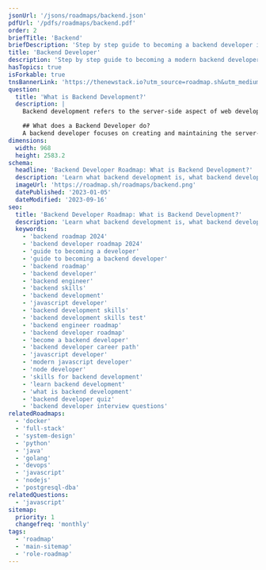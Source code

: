 ```yaml
---
jsonUrl: '/jsons/roadmaps/backend.json'
pdfUrl: '/pdfs/roadmaps/backend.pdf'
order: 2
briefTitle: 'Backend'
briefDescription: 'Step by step guide to becoming a backend developer in 2024'
title: 'Backend Developer'
description: 'Step by step guide to becoming a modern backend developer in 2024'
hasTopics: true
isForkable: true
tnsBannerLink: 'https://thenewstack.io?utm_source=roadmap.sh&utm_medium=Referral&utm_campaign=Alert'
question:
  title: 'What is Backend Development?'
  description: |
    Backend development refers to the server-side aspect of web development, focusing on creating and managing the server logic, databases, and APIs. It involves handling user authentication, authorization, and processing user requests, typically using [backend development languages](https://roadmap.sh/backend/languages) such as Python, Java, Ruby, PHP, JavaScript (Node.js), and .NET.

    ## What does a Backend Developer do?
    A backend developer focuses on creating and maintaining the server-side components of web applications. They are primarily tasked with developing server-side APIs, handling database operations, and ensuring that the backend can manage high traffic volumes efficiently. Key responsibilities include integrating external services such as payment gateways and cloud services, and enhancing the performance and scalability of systems. This role is crucial for processing and securing data, serving as the backbone that supports frontend developers in delivering a seamless user experience.
dimensions:
  width: 968
  height: 2583.2
schema:
  headline: 'Backend Developer Roadmap: What is Backend Development?'
  description: 'Learn what backend development is, what backend developers do and how to become one using our community-driven roadmap.'
  imageUrl: 'https://roadmap.sh/roadmaps/backend.png'
  datePublished: '2023-01-05'
  dateModified: '2023-09-16'
seo:
  title: 'Backend Developer Roadmap: What is Backend Development?'
  description: 'Learn what backend development is, what backend developers do and how to become one using our community-driven roadmap.'
  keywords:
    - 'backend roadmap 2024'
    - 'backend developer roadmap 2024'
    - 'guide to becoming a developer'
    - 'guide to becoming a backend developer'
    - 'backend roadmap'
    - 'backend developer'
    - 'backend engineer'
    - 'backend skills'
    - 'backend development'
    - 'javascript developer'
    - 'backend development skills'
    - 'backend development skills test'
    - 'backend engineer roadmap'
    - 'backend developer roadmap'
    - 'become a backend developer'
    - 'backend developer career path'
    - 'javascript developer'
    - 'modern javascript developer'
    - 'node developer'
    - 'skills for backend development'
    - 'learn backend development'
    - 'what is backend development'
    - 'backend developer quiz'
    - 'backend developer interview questions'
relatedRoadmaps:
  - 'docker'
  - 'full-stack'
  - 'system-design'
  - 'python'
  - 'java'
  - 'golang'
  - 'devops'
  - 'javascript'
  - 'nodejs'
  - 'postgresql-dba'
relatedQuestions:
  - 'javascript'
sitemap:
  priority: 1
  changefreq: 'monthly'
tags:
  - 'roadmap'
  - 'main-sitemap'
  - 'role-roadmap'
---
```

